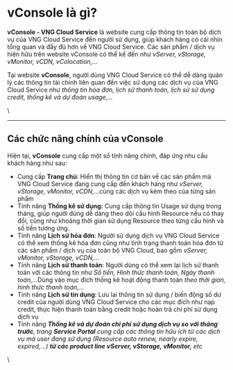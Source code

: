 # vConsole là gì?

**vConsole - VNG Cloud Service** là website cung cấp thông tin toàn bộ dịch vụ của VNG Cloud Service đến người sử dụng, giúp khách hàng có cái nhìn tổng quan và đầy đủ hơn về VNG Cloud Service. Các sản phẩm / dịch vụ hiện hữu trên website vConsole có thể kể đến như _vServer, vStorage, vMonitor, vCDN, vColocation,..._

Tại website **vConsole**, người dùng VNG Cloud Service có thể dễ dàng quản lý các thông tin tài chính liên quan đến việc sử dụng các dịch vụ của VNG Cloud Service như _thông tin hóa đơn, lịch sử thanh toán, lịch sử sử dụng credit, thống kê và dự đoán usage,..._

\


***

## Các chức năng chính của vConsole <a href="#vconsolelagi-cacchucnangchinhcuavconsole" id="vconsolelagi-cacchucnangchinhcuavconsole"></a>

Hiện tại, **vConsole** cung cấp một số tính năng chính, đáp ứng nhu cầu khách hàng như sau:

* Cung cấp **Trang chủ**: Hiển thị thông tin cơ bản về các sản phẩm mà VNG Cloud Service đang cung cấp đến khách hàng như _vServer, vStorage, vMonitor, vCDN,.._.cùng các dịch vụ kèm theo của từng sản phẩm
* Tính năng **Thống kê sử dụng:** Cung cấp thông tin Usage sử dụng trong tháng, giúp người dùng dễ dàng theo dõi cấu hình Resource nếu có thay đổi, cũng như khoảng thời gian sử dụng Resource theo từng cấu hình và số tiền tương ứng.
* Tính năng **Lịch sử hóa đơn**: Người sử dụng dịch vụ VNG Cloud Service có thể xem thống kê hóa đơn cũng như tình trạng thanh toán hóa đơn từ các sản phẩm / dịch vụ của toàn bộ VNG Cloud, bao gồm _vServer, vMonitor, vStorage, vCDN,..._
* Tính năng **Lịch sử thanh toán**: Người dùng có thể xem lại lịch sử thanh toán với các thông tin như _Số tiền, Hình thức thanh toán, Ngày thanh toán,..._&#x44;ùng vào mục đích thống kê hoạt động thanh toán _theo thời gian, hình thức thanh toán,..._
* Tính năng **Lịch sử tín dụng**: Lưu lại thông tin sử dụng / biến động số dư credit của người dùng VNG Cloud Service cho các mục đích như nạp credit, thực hiện thanh toán bằng credit hoặc hoàn trả chi phí sử dụng dịch vụ
* Tính năng _**Thống kê và dự đoán chi phí sử dụng dịch vụ so với tháng trước**, trang **Service Portal** cung cấp các thông tin hữu ích từ các dịch vụ mà user đang sử dụng (Resource auto renew, nearly expire, expired,...) **từ các product line vServer, vStorage, vMonitor,** etc_

\
